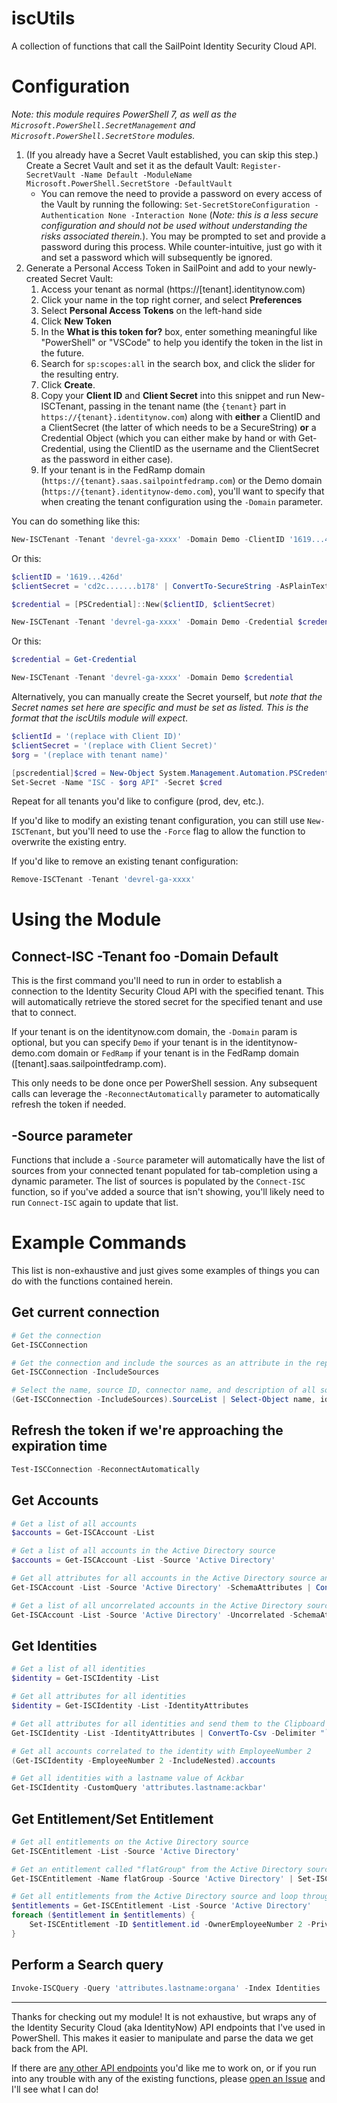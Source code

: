 # iscUtils
 A collection of functions that call the SailPoint Identity Security Cloud API.

# Configuration
*Note: this module requires PowerShell 7, as well as the `Microsoft.PowerShell.SecretManagement` and `Microsoft.PowerShell.SecretStore` modules.*

1. (If you already have a Secret Vault established, you can skip this step.) Create a Secret Vault and set it as the default Vault: `Register-SecretVault -Name Default -ModuleName Microsoft.PowerShell.SecretStore -DefaultVault`
   - You can remove the need to provide a password on every access of the Vault by running the following: `Set-SecretStoreConfiguration -Authentication None -Interaction None` (*Note: this is a less secure configuration and should not be used without understanding the risks associated therein.*). You may be prompted to set and provide a password during this process. While counter-intuitive, just go with it and set a password which will subsequently be ignored.
2. Generate a Personal Access Token in SailPoint and add to your newly-created Secret Vault:
   1. Access your tenant as normal (https://[tenant].identitynow.com)
   2. Click your name in the top right corner, and select **Preferences**
   3. Select **Personal Access Tokens** on the left-hand side
   4. Click **New Token**
   5. In the **What is this token for?** box, enter something meaningful like "PowerShell" or "VSCode" to help you identify the token in the list in the future.
   6. Search for `sp:scopes:all` in the search box, and click the slider for the resulting entry.
   7. Click **Create**.
   8. Copy your **Client ID** and **Client Secret** into this snippet and run New-ISCTenant, passing in the tenant name (the `{tenant}` part in `https://{tenant}.identitynow.com`) along with **either** a ClientID and a ClientSecret (the latter of which needs to be a SecureString) **or** a Credential Object (which you can either make by hand or with Get-Credential, using the ClientID as the username and the ClientSecret as the password in either case).
   9. If your tenant is in the FedRamp domain (`https://{tenant}.saas.sailpointfedramp.com`) or the Demo domain (`https://{tenant}.identitynow-demo.com`), you'll want to specify that when creating the tenant configuration using the `-Domain` parameter.

You can do something like this:
```powershell
New-ISCTenant -Tenant 'devrel-ga-xxxx' -Domain Demo -ClientID '1619...426d' -ClientSecret ('cd2c.......b178' | ConvertTo-SecureString -AsPlainText -Force)
```
Or this:
```powershell
$clientID = '1619...426d'
$clientSecret = 'cd2c.......b178' | ConvertTo-SecureString -AsPlainText -Force

$credential = [PSCredential]::New($clientID, $clientSecret)

New-ISCTenant -Tenant 'devrel-ga-xxxx' -Domain Demo -Credential $credential
```
Or this:
```powershell
$credential = Get-Credential

New-ISCTenant -Tenant 'devrel-ga-xxxx' -Domain Demo $credential
```
Alternatively, you can manually create the Secret yourself, but *note that the Secret names set here are specific and must be set as listed. This is the format that the iscUtils module will expect*. 
```powershell
$clientId = '(replace with Client ID)'
$clientSecret = '(replace with Client Secret)'
$org = '(replace with tenant name)'

[pscredential]$cred = New-Object System.Management.Automation.PSCredential ($clientId, (ConvertTo-SecureString $clientSecret -AsPlainText -Force))
Set-Secret -Name "ISC - $org API" -Secret $cred
```

Repeat for all tenants you'd like to configure (prod, dev, etc.).

If you'd like to modify an existing tenant configuration, you can still use `New-ISCTenant`, but you'll need to use the `-Force` flag to allow the function to overwrite the existing entry.

If you'd like to remove an existing tenant configuration:
```powershell
Remove-ISCTenant -Tenant 'devrel-ga-xxxx'
```

# Using the Module

## Connect-ISC -Tenant foo -Domain Default
This is the first command you'll need to run in order to establish a connection to the Identity Security Cloud API with the specified tenant. This will automatically retrieve the stored secret for the specified tenant and use that to connect.

If your tenant is on the identitynow.com domain, the `-Domain` param is optional, but you can specify `Demo` if your tenant is in the identitynow-demo.com domain or `FedRamp` if your tenant is in the FedRamp domain ([tenant].saas.sailpointfedramp.com).

This only needs to be done once per PowerShell session. Any subsequent calls can leverage the `-ReconnectAutomatically` parameter to automatically refresh the token if needed.

## -Source parameter
Functions that include a `-Source` parameter will automatically have the list of sources from your connected tenant populated for tab-completion using a dynamic parameter. The list of sources is populated by the `Connect-ISC` function, so if you've added a source that isn't showing, you'll likely need to run `Connect-ISC` again to update that list.

# Example Commands

This list is non-exhaustive and just gives some examples of things you can do with the functions contained herein.

## Get current connection
```powershell
# Get the connection
Get-ISCConnection

# Get the connection and include the sources as an attribute in the reponse object
Get-ISCConnection -IncludeSources

# Select the name, source ID, connector name, and description of all sources in the connected tenant
(Get-ISCConnection -IncludeSources).SourceList | Select-Object name, id, connectorName, description
```

## Refresh the token if we're approaching the expiration time
```powershell
Test-ISCConnection -ReconnectAutomatically
```

## Get Accounts
```powershell
# Get a list of all accounts
$accounts = Get-ISCAccount -List

# Get a list of all accounts in the Active Directory source
$accounts = Get-ISCAccount -List -Source 'Active Directory'

# Get all attributes for all accounts in the Active Directory source and send them to the Clipboard in a format that can be pasted into Excel
Get-ISCAccount -List -Source 'Active Directory' -SchemaAttributes | ConvertTo-Csv -Delimiter "`t" | Set-Clipboard

# Get a list of all uncorrelated accounts in the Active Directory source, and output the account attributes to Out-GridView (Windows only)
Get-ISCAccount -List -Source 'Active Directory' -Uncorrelated -SchemaAttributes | Out-GridView
```

## Get Identities
```powershell
# Get a list of all identities
$identity = Get-ISCIdentity -List

# Get all attributes for all identities
$identity = Get-ISCIdentity -List -IdentityAttributes

# Get all attributes for all identities and send them to the Clipboard in a format that can be pasted into Excel
Get-ISCIdentity -List -IdentityAttributes | ConvertTo-Csv -Delimiter "`t" | Set-Clipboard

# Get all accounts correlated to the identity with EmployeeNumber 2
(Get-ISCIdentity -EmployeeNumber 2 -IncludeNested).accounts

# Get all identities with a lastname value of Ackbar
Get-ISCIdentity -CustomQuery 'attributes.lastname:ackbar'
```

## Get Entitlement/Set Entitlement
```powershell
# Get all entitlements on the Active Directory source
Get-ISCEntitlement -List -Source 'Active Directory'

# Get an entitlement called "flatGroup" from the Active Directory source, update the owner to the identity with an Employee Number value of 2, and mark the entitlement as Privileged
Get-ISCEntitlement -Name flatGroup -Source 'Active Directory' | Set-ISCEntitlement -OwnerEmployeeNumber 2 -Privileged $true

# Get all entitlements from the Active Directory source and loop through each one, updating the owner to the identity with an Employee Number value of 2, and marking the entitlement as Privileged
$entitlements = Get-ISCEntitlement -List -Source 'Active Directory'
foreach ($entitlement in $entitlements) {
    Set-ISCEntitlement -ID $entitlement.id -OwnerEmployeeNumber 2 -Privileged $false
}
```

## Perform a Search query
```powershell
Invoke-ISCQuery -Query 'attributes.lastname:organa' -Index Identities
```


---

Thanks for checking out my module! It is not exhaustive, but wraps any of the Identity Security Cloud (aka IdentityNow) API endpoints that I've used in PowerShell. This makes it easier to manipulate and parse the data we get back from the API.

If there are [any other API endpoints](https://developer.sailpoint.com/docs/api/v3/) you'd like me to work on, or if you run into any trouble with any of the existing functions, please [open an Issue](https://github.com/sup3rmark/iscUtils/issues/new) and I'll see what I can do!
